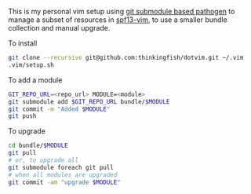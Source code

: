 This is my personal vim setup using [git submodule based pathogen](http://usevim.com/2012/03/01/using-pathogen-with-git-submodules/) to manage a subset of resources in [spf13-vim](https://github.com/spf13/spf13-vim), to use a smaller bundle collection and manual upgrade.

To install
```sh
git clone --recursive git@github.com:thinkingfish/dotvim.git ~/.vim
.vim/setup.sh
```

To add a module
```sh
GIT_REPO_URL=<repo_url> MODULE=<module>
git submodule add $GIT_REPO_URL bundle/$MODULE
git commit -m "Added $MODULE"
git push
```

To upgrade
```sh
cd bundle/$MODULE
git pull
# or, to upgrade all
git submodule foreach git pull
# when all modules are upgraded
git commit -am "upgrade $MODULE"
```
